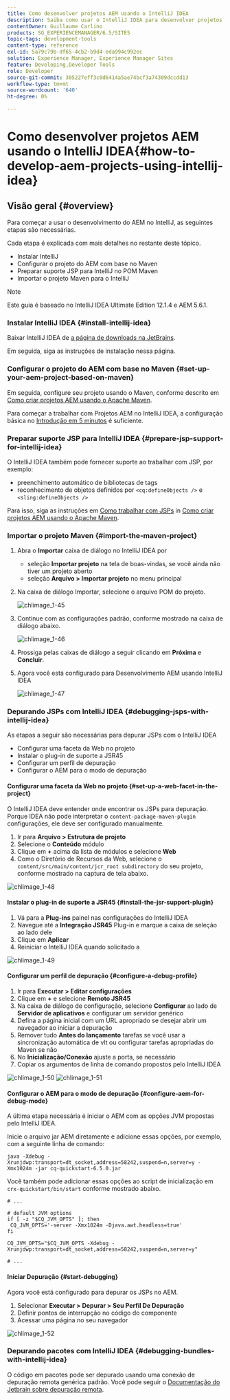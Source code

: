 ```yaml
---
title: Como desenvolver projetos AEM usando o IntelliJ IDEA
description: Saiba como usar o IntelliJ IDEA para desenvolver projetos do Adobe Experience Manager.
contentOwner: Guillaume Carlino
products: SG_EXPERIENCEMANAGER/6.5/SITES
topic-tags: development-tools
content-type: reference
exl-id: 5a79c79b-df65-4cb2-b9d4-eda994c992ec
solution: Experience Manager, Experience Manager Sites
feature: Developing,Developer Tools
role: Developer
source-git-commit: 305227eff3c0d6414a5ae74bcf3a74309dccdd13
workflow-type: tm+mt
source-wordcount: '640'
ht-degree: 0%

---
```


# Como desenvolver projetos AEM usando o IntelliJ IDEA{#how-to-develop-aem-projects-using-intellij-idea}

## Visão geral {#overview}

Para começar a usar o desenvolvimento do AEM no IntelliJ, as seguintes etapas são necessárias.

Cada etapa é explicada com mais detalhes no restante deste tópico.

* Instalar IntelliJ
* Configurar o projeto do AEM com base no Maven
* Preparar suporte JSP para IntelliJ no POM Maven
* Importar o projeto Maven para o IntelliJ

>[!NOTE]
>
>Este guia é baseado no IntelliJ IDEA Ultimate Edition 12.1.4 e AEM 5.6.1.

### Instalar IntelliJ IDEA {#install-intellij-idea}

Baixar IntelliJ IDEA de [a página de downloads na JetBrains](https://www.jetbrains.com/idea/download/).

Em seguida, siga as instruções de instalação nessa página.

### Configurar o projeto do AEM com base no Maven {#set-up-your-aem-project-based-on-maven}

Em seguida, configure seu projeto usando o Maven, conforme descrito em [Como criar projetos AEM usando o Apache Maven](/help/sites-developing/ht-projects-maven.md).

Para começar a trabalhar com Projetos AEM no IntelliJ IDEA, a configuração básica no [Introdução em 5 minutos](https://maven.apache.org/guides/getting-started/maven-in-five-minutes.html) é suficiente.

### Preparar suporte JSP para IntelliJ IDEA {#prepare-jsp-support-for-intellij-idea}

O IntelliJ IDEA também pode fornecer suporte ao trabalhar com JSP, por exemplo:

* preenchimento automático de bibliotecas de tags
* reconhecimento de objetos definidos por `<cq:defineObjects />` e `<sling:defineObjects />`

Para isso, siga as instruções em [Como trabalhar com JSPs](/help/sites-developing/ht-projects-maven.md#how-to-work-with-jsps) in [Como criar projetos AEM usando o Apache Maven](/help/sites-developing/ht-projects-maven.md).

### Importar o projeto Maven {#import-the-maven-project}

1. Abra o **Importar** caixa de diálogo no IntelliJ IDEA por

   * seleção **Importar projeto** na tela de boas-vindas, se você ainda não tiver um projeto aberto
   * seleção **Arquivo > Importar projeto** no menu principal

1. Na caixa de diálogo Importar, selecione o arquivo POM do projeto.

   ![chlimage_1-45](assets/chlimage_1-45a.png)

1. Continue com as configurações padrão, conforme mostrado na caixa de diálogo abaixo.

   ![chlimage_1-46](assets/chlimage_1-46a.png)

1. Prossiga pelas caixas de diálogo a seguir clicando em **Próxima** e **Concluir**.
1. Agora você está configurado para Desenvolvimento AEM usando IntelliJ IDEA

   ![chlimage_1-47](assets/chlimage_1-47a.png)

### Depurando JSPs com IntelliJ IDEA {#debugging-jsps-with-intellij-idea}

As etapas a seguir são necessárias para depurar JSPs com o IntelliJ IDEA

* Configurar uma faceta da Web no projeto
* Instalar o plug-in de suporte a JSR45
* Configurar um perfil de depuração
* Configurar o AEM para o modo de depuração

#### Configurar uma faceta da Web no projeto {#set-up-a-web-facet-in-the-project}

O IntelliJ IDEA deve entender onde encontrar os JSPs para depuração. Porque IDEA não pode interpretar o `content-package-maven-plugin` configurações, ele deve ser configurado manualmente.

1. Ir para **Arquivo > Estrutura de projeto**
1. Selecione o **Conteúdo** módulo
1. Clique em **+** acima da lista de módulos e selecione **Web**
1. Como o Diretório de Recursos da Web, selecione o `content/src/main/content/jcr_root subdirectory` do seu projeto, conforme mostrado na captura de tela abaixo.

![chlimage_1-48](assets/chlimage_1-48a.png)

#### Instalar o plug-in de suporte a JSR45 {#install-the-jsr-support-plugin}

1. Vá para a **Plug-ins** painel nas configurações do IntelliJ IDEA
1. Navegue até a **Integração JSR45** Plug-in e marque a caixa de seleção ao lado dele
1. Clique em **Aplicar**
1. Reiniciar o IntelliJ IDEA quando solicitado a

![chlimage_1-49](assets/chlimage_1-49a.png)

#### Configurar um perfil de depuração {#configure-a-debug-profile}

1. Ir para **Executar > Editar configurações**
1. Clique em **+** e selecione **Remoto JSR45**
1. Na caixa de diálogo de configuração, selecione **Configurar** ao lado de **Servidor de aplicativos** e configurar um servidor genérico
1. Defina a página inicial com um URL apropriado se desejar abrir um navegador ao iniciar a depuração
1. Remover tudo **Antes do lançamento** tarefas se você usar a sincronização automática de vlt ou configurar tarefas apropriadas do Maven se não
1. No **Inicialização/Conexão** ajuste a porta, se necessário
1. Copiar os argumentos de linha de comando propostos pelo IntelliJ IDEA

![chlimage_1-50](assets/chlimage_1-50a.png) ![chlimage_1-51](assets/chlimage_1-51a.png)

#### Configurar o AEM para o modo de depuração {#configure-aem-for-debug-mode}

A última etapa necessária é iniciar o AEM com as opções JVM propostas pelo IntelliJ IDEA.

Inicie o arquivo jar AEM diretamente e adicione essas opções, por exemplo, com a seguinte linha de comando:

`java -Xdebug -Xrunjdwp:transport=dt_socket,address=58242,suspend=n,server=y -Xmx1024m -jar cq-quickstart-6.5.0.jar`

Você também pode adicionar essas opções ao script de inicialização em `crx-quickstart/bin/start` conforme mostrado abaixo.

```shell
# ...

# default JVM options
if [ -z "$CQ_JVM_OPTS" ]; then
 CQ_JVM_OPTS='-server -Xmx1024m -Djava.awt.headless=true'
fi

CQ_JVM_OPTS="$CQ_JVM_OPTS -Xdebug -Xrunjdwp:transport=dt_socket,address=58242,suspend=n,server=y"

# ...
```

#### Iniciar Depuração {#start-debugging}

Agora você está configurado para depurar os JSPs no AEM.

1. Selecionar **Executar > Depurar > Seu Perfil De Depuração**
1. Definir pontos de interrupção no código do componente
1. Acessar uma página no seu navegador

![chlimage_1-52](assets/chlimage_1-52a.png)

### Depurando pacotes com IntelliJ IDEA {#debugging-bundles-with-intellij-idea}

O código em pacotes pode ser depurado usando uma conexão de depuração remota genérica padrão. Você pode seguir o [Documentação do Jetbrain sobre depuração remota](https://www.jetbrains.com/help/idea/remote-debugging-with-product.html#remote-interpreter).
